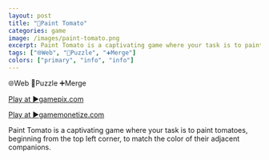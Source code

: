 ```yaml
---
layout: post
title: "🍅Paint Tomato"
categories: game
image: /images/paint-tomato.png
excerpt: Paint Tomato is a captivating game where your task is to paint tomatoes, beginning from the top left corner, to match the color of their adjacent companions.
tags: ["🌐Web", "🧩Puzzle", "➕Merge"]
colors: ["primary", "info", "info"]
---
```


<span class="badge badge-primary">🌐Web</span>
<span class="badge badge-info">🧩Puzzle</span>
<span class="badge badge-info">➕Merge</span>

<a href="https://www.gamepix.com/play/paint-tomato" class="btn btn-primary btn-lg">Play at ▶️gamepix.com</a>

<a href="https://html5.gamemonetize.co/ahwatodb2rgcue98fgl5qddklfboypcy/" class="btn btn-primary btn-lg">Play at ▶️gamemonetize.com</a>

Paint Tomato is a captivating game where your task is to paint tomatoes, beginning from the top left corner, to match the color of their adjacent companions.
